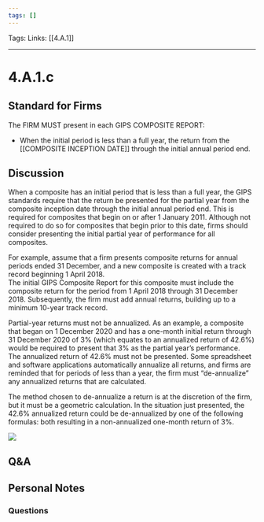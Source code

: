 ```yaml
---
tags: []
---
```

Tags:
Links: [[4.A.1]]
___
# 4.A.1.c
## Standard for Firms
The FIRM MUST present in each GIPS COMPOSITE REPORT:
- When the initial period is less than a full year, the return from the [[COMPOSITE INCEPTION DATE]] through the initial annual period end.
## Discussion
When a composite has an initial period that is less than a full year, the GIPS standards require that the return be presented for the partial year from the composite inception date through the initial annual period end. This is required for composites that begin on or after 1 January 2011. Although not required to do so for composites that begin prior to this date, firms should consider presenting the initial partial year of performance for all composites.

For example, assume that a firm presents composite returns for annual periods ended 31 December, and a new composite is created with a track record beginning 1 April 2018.  
The initial GIPS Composite Report for this composite must include the composite return for the period from 1 April 2018 through 31 December 2018. Subsequently, the firm must add annual returns, building up to a minimum 10-year track record.

Partial-year returns must not be annualized. As an example, a composite that began on 1 December 2020 and has a one-month initial return through 31 December 2020 of 3% (which equates to an annualized return of 42.6%) would be required to present that 3% as the partial year’s performance.  
The annualized return of 42.6% must not be presented. Some spreadsheet and software applications automatically annualize all returns, and firms are reminded that for periods of less than a year, the firm must “de-annualize” any annualized returns that are calculated.

The method chosen to de-annualize a return is at the discretion of the firm, but it must be a geometric calculation. In the situation just presented, the 42.6% annualized return could be de-annualized by one of the following formulas: both resulting in a non-annualized one-month return of 3%.

![](https://www.gipsstandards.org/wp-content/themes/gips/pdf_img/for_firms/4.A.1.1.png)
## Q&A

## Personal Notes

### Questions